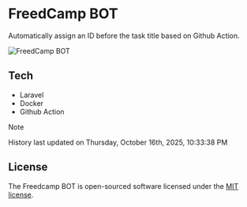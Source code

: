 # FreedCamp BOT

Automatically assign an ID before the task title based on Github Action.

![FreedCamp BOT](https://repository-images.githubusercontent.com/737932867/7d34798b-2680-471c-b089-a78a718d3d6a)

## Tech

- Laravel
- Docker
- Github Action

> [!NOTE]  
> History last updated on Thursday, October 16th, 2025, 10:33:38 PM

## License

The Freedcamp BOT is open-sourced software licensed under the [MIT license](https://opensource.org/licenses/MIT).
